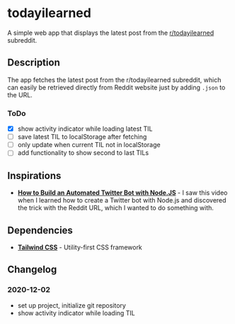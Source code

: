 # todayilearned

A simple web app that displays the latest post from the [r/todayilearned](https://www.reddit.com/r/todayilearned/new/) subreddit.

## Description

The app fetches the latest post from the r/todayilearned subreddit, which can easily be retrieved directly from Reddit website just by adding `.json` to the URL.

### ToDo

-   [x] show activity indicator while loading latest TIL
-   [ ] save latest TIL to localStorage after fetching
-   [ ] only update when current TIL not in localStorage
-   [ ] add functionality to show second to last TILs

## Inspirations

-   **[How to Build an Automated Twitter Bot with Node.JS](https://youtu.be/Z2TXrO3Eipw)** - I saw this video when I learned how to create a Twitter bot with Node.js and discovered the trick with the Reddit URL, which I wanted to do something with.

## Dependencies

-   **[Tailwind CSS](https://tailwindcss.com/)** - Utility-first CSS framework

## Changelog

### 2020-12-02

-   set up project, initialize git repository
-   show activity indicator while loading TIL
